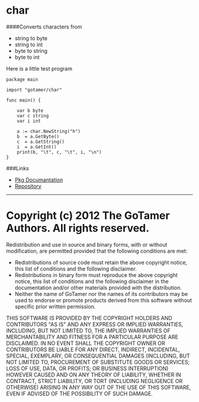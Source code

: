 char
====

####Converts characters from 

 * string to byte 
 * string to int 
 * byte   to string 
 * byte   to int 


Here is a little test program


	package main

	import "gotamer/char"

	func main() {

		var b byte
		var c string
		var i int

		a := char.NewString("h")
		b  = a.GetByte()
		c  = a.GetString()
		i  = a.GetInt()
		print(b, "\t", c, "\t", i, "\n")	
	}


###Links
 * [Pkg Documantation](http://go.pkgdoc.org/bitbucket.org/gotamer/char "GoTamer Pkg Documentation")
 * [Repository](https://bitbucket.org/gotamer/char "GoTamer Repository")



_________________________________________________________


Copyright (c) 2012 The GoTamer Authors. All rights reserved.
============================================================
Redistribution and use in source and binary forms, with or without
modification, are permitted provided that the following conditions are
met:

   * Redistributions of source code must retain the above copyright
notice, this list of conditions and the following disclaimer.
   * Redistributions in binary form must reproduce the above
copyright notice, this list of conditions and the following disclaimer
in the documentation and/or other materials provided with the
distribution.
   * Neither the name of GoTamer nor the names of its
contributors may be used to endorse or promote products derived from
this software without specific prior written permission.

THIS SOFTWARE IS PROVIDED BY THE COPYRIGHT HOLDERS AND CONTRIBUTORS
"AS IS" AND ANY EXPRESS OR IMPLIED WARRANTIES, INCLUDING, BUT NOT
LIMITED TO, THE IMPLIED WARRANTIES OF MERCHANTABILITY AND FITNESS FOR
A PARTICULAR PURPOSE ARE DISCLAIMED. IN NO EVENT SHALL THE COPYRIGHT
OWNER OR CONTRIBUTORS BE LIABLE FOR ANY DIRECT, INDIRECT, INCIDENTAL,
SPECIAL, EXEMPLARY, OR CONSEQUENTIAL DAMAGES (INCLUDING, BUT NOT
LIMITED TO, PROCUREMENT OF SUBSTITUTE GOODS OR SERVICES; LOSS OF USE,
DATA, OR PROFITS; OR BUSINESS INTERRUPTION) HOWEVER CAUSED AND ON ANY
THEORY OF LIABILITY, WHETHER IN CONTRACT, STRICT LIABILITY, OR TORT
(INCLUDING NEGLIGENCE OR OTHERWISE) ARISING IN ANY WAY OUT OF THE USE
OF THIS SOFTWARE, EVEN IF ADVISED OF THE POSSIBILITY OF SUCH DAMAGE.